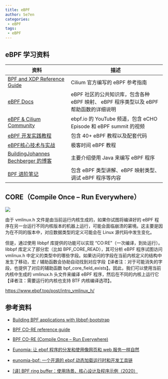 ```yaml
---
title: eBPF
author: Se7en
categories:
 - eBPF
tags:
 - eBPF
---
```


## eBPF 学习资料


|  资料   | 描述  |
|  ----  | ----  |
| [BPF and XDP Reference Guide](https://docs.cilium.io/en/stable/reference-guides/bpf/)  | Cilium 官方编写的 eBPF 参考指南 |
| [eBPF Docs](https://docs.ebpf.io/)  | eBPF 社区的公共知识库，包含各种 eBPF 映射、 eBPF 程序类型以及 eBPF 帮助函数的详细说明 |
| [eBPF & Cilium Community](https://www.youtube.com/@eBPFCilium) | ebpf.io 的 YouTube 频道，包含 eCHO Episode 和 eBPF summit 的视频| 
| [eBPF 开发实践教程](https://eunomia.dev/zh/tutorials/)  | 包含 40+ eBPF 教程以及配套代码 |
| [eBPF核心技术与实战](https://time.geekbang.org/dashboard/course)  | 极客时间 eBPF 教程 |
| [BuildingJohannes Bechberger 的博客](https://mostlynerdless.de/blog/tag/hello-ebpf/)  | 主要介绍使用 Java 来编写 eBPF 程序 | 
| [BPF 进阶笔记](https://arthurchiao.art/blog/bpf-advanced-notes-1-zh/) | 包含 eBPF 类型讲解、eBPF 映射类型、调试 eBPF 程序等内容 |


## CORE（Compile Once – Run Everywhere）

![](https://chengzw258.oss-cn-beijing.aliyuncs.com/Article/202412022206044.png)

由于 vmlinux.h 文件是由当前运行内核生成的，如果你试图将编译好的 eBPF 程序在另一台运行不同内核版本的机器上运行，可能会面临崩溃的窘境。这主要是因为在不同的版本中，对应数据类型的定义可能会在 Linux 源代码中发生变化。

但是，通过使用 libbpf 库提供的功能可以实现 “CO:RE”（一次编译，到处运行）。libbpf 库定义了部分宏（比如 BPF_CORE_READ），其可分析 eBPF 程序试图访问 vmlinux.h 中定义的类型中的哪些字段。如果访问的字段在当前内核定义的结构中发生了移动，宏 / 辅助函数会协助自动找到对应字段【译者注：对于可能消失的字段，也提供了对应的辅助函数 bpf_core_field_exists】。因此，我们可以使用当前内核中生成的 vmlinux.h 头文件来编译 eBPF 程序，然后在不同的内核上运行它【译者注：需要运行的内核也支持 BTF 内核编译选项】。

https://www.ebpf.top/post/intro_vmlinux_h/

## 参考资料

- [Building BPF applications with libbpf-bootstrap](https://nakryiko.com/posts/libbpf-bootstrap/)
- [BPF CO-RE reference guide](https://nakryiko.com/posts/bpf-core-reference-guide/)
- [BPF CO-RE (Compile Once – Run Everywhere)](https://nakryiko.com/posts/bpf-portability-and-co-re/)

- [Eunomia: 让 ebpf 程序的分发和使用像网页和 web 服务一样自然](https://zhuanlan.zhihu.com/p/555362934)
- [eunomia-bpf: 一个开源的 ebpf 动态加载运行时和开发工具链](https://www.bilibili.com/video/BV1DG4y1N76m)

- [[译] BPF ring buffer：使用场景、核心设计及程序示例（2020）](https://arthurchiao.art/blog/bpf-ringbuf-zh/)